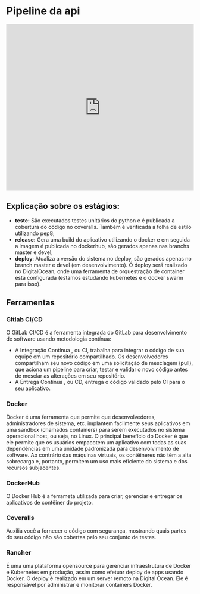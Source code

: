 # Pipeline da api

<iframe frameborder="0" style="width:100%;height:446px;" src="https://www.draw.io/?lightbox=1&highlight=0000ff&edit=_blank&layers=1&nav=1&title=pipeline%20api#Uhttps%3A%2F%2Fdrive.google.com%2Fuc%3Fid%3D1-o7GaZhNaWqOITV1ssE8NWxC55tr1YjJ%26export%3Ddownload"></iframe>

## Explicação sobre os estágios:

* **teste:** São executados testes unitários do python e é publicada a cobertura do código no coveralls. Também é verificada a folha de estilo utilizando pep8; 
* **release:** Gera uma build do aplicativo utilizando o docker e em seguida a imagem é publicada no dockerhub, são gerados apenas nas branchs master e devel; 
* **deploy**: Atualiza a versão do sistema no deploy, são gerados apenas no branch master e devel (em desenvolvimento). O deploy será realizado no DigitalOcean, onde uma ferramenta de orquestração de container está configurada (estamos estudando kubernetes e o docker swarm para isso).

## Ferramentas

### Gitlab CI/CD

O GitLab CI/CD é a ferramenta integrada do GitLab para desenvolvimento de software usando metodologia contínua:

* A Integração Contínua , ou CI, trabalha para integrar o código de sua equipe em um repositório compartilhado. Os desenvolvedores compartilham seu novo código em uma solicitação de mesclagem (pull), que aciona um pipeline para criar, testar e validar o novo código antes de mesclar as alterações em seu repositório.
* A Entrega Contínua , ou CD, entrega o código validado pelo CI para o seu aplicativo.

### Docker

Docker é uma ferramenta que permite que desenvolvedores, administradores de sistema, etc. implantem facilmente seus aplicativos em uma sandbox (chamados containers) para serem executados no sistema operacional host, ou seja, no Linux. O principal benefício do Docker é que ele permite que os usuários empacotem um aplicativo com todas as suas dependências em uma unidade padronizada para desenvolvimento de software. Ao contrário das máquinas virtuais, os contêineres não têm a alta sobrecarga e, portanto, permitem um uso mais eficiente do sistema e dos recursos subjacentes.

### DockerHub

O Docker Hub é a ferrameta utilizada para criar, gerenciar e entregar os aplicativos de contêiner do projeto.

### Coveralls

Auxilia você a fornecer o código com segurança, mostrando quais partes do seu código não são cobertas pelo seu conjunto de testes.

### Rancher

É uma uma plataforma opensource para gerenciar infraestrutura de Docker e Kubernetes em produção, assim como efetuar deploy de apps usando Docker. O deploy é realizado em um server remoto na Digital Ocean. Ele é responsável por administrar e monitorar containers Docker.

